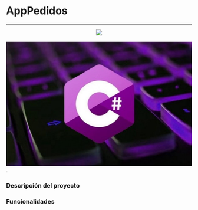 # AppPedidos
<hr>

<p align="center">
   <img src="http://img.shields.io/static/v1?label=STATUS&message=EM%20DESENVOLVIMENTO&color=RED&style=for-the-badge" #vitrinedev/>
</p>


![image.net](https://github.com/luisjacobpy/06AppPedidos_POO_C-SHARP/blob/main/CSHARP.jpeg).

### Descripción del proyecto

### Funcionalidades



